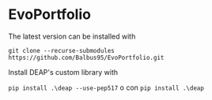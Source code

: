 # EvoPortfolio 

The latest version can be installed with

`git clone --recurse-submodules https://github.com/Balbus95/EvoPortfolio.git`

Install DEAP's custom library with

`pip install .\deap --use-pep517` o con `pip install .\deap`

